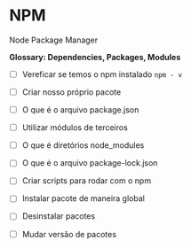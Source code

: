 # NPM

Node Package Manager

__Glossary: Dependencies, Packages, Modules__

- [ ] Vereficar se temos o npm instalado `npm - v`
- [ ] Criar nosso próprio pacote
- [ ] O que é o arquivo package.json
- [ ] Utilizar módulos de terceiros
- [ ] O que é diretórios node_modules
- [ ] O que é  o arquivo package-lock.json
- [ ] Criar scripts para rodar com o npm
- [ ] Instalar pacote de maneira global
- [ ] Desinstalar pacotes
- [ ] Mudar versão de pacotes

